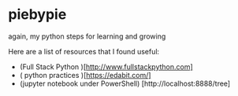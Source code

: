 # piebypie
again, my python steps for learning and growing

Here are a list of resources that I found useful:
- (Full Stack Python )[http://www.fullstackpython.com]
- ( python practices )[https://edabit.com/] 
- (jupyter notebook under PowerShell) [http://localhost:8888/tree] 
